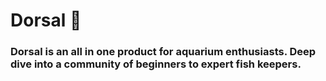 # Dorsal 🦈

### Dorsal is an all in one product for aquarium enthusiasts. Deep dive into a community of beginners to expert fish keepers.
